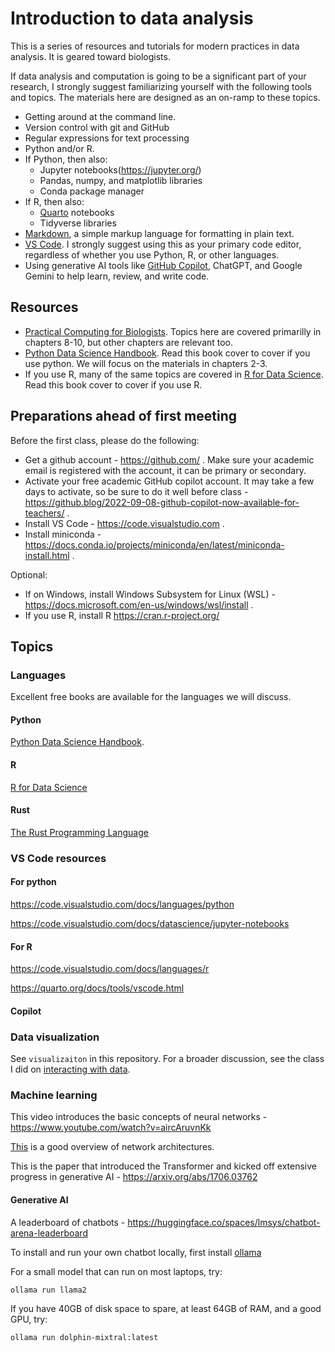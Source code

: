 # Introduction to data analysis

This is a series of resources and tutorials for modern practices in data analysis. It is geared toward biologists.

If data analysis and computation is going to be a significant part of your research, I strongly suggest familiarizing yourself with the following tools and topics. The materials here are designed as an on-ramp to these topics.

- Getting around at the command line. 
- Version control with git and GitHub
- Regular expressions for text processing
- Python and/or R.
- If Python, then also:
  - Jupyter notebooks(https://jupyter.org/)
  - Pandas, numpy, and matplotlib libraries
  - Conda package manager
- If R, then also:
  - [Quarto](https://quarto.org/docs/computations/r.html) notebooks
  - Tidyverse libraries
- [Markdown](https://docs.github.com/en/get-started/writing-on-github/getting-started-with-writing-and-formatting-on-github/basic-writing-and-formatting-syntax), a simple markup language for formatting in plain text.
- [VS Code](https://code.visualstudio.com). I strongly suggest using this as your primary code editor, regardless of whether you use Python, R, or other languages.
- Using generative AI tools like [GitHub Copilot](https://github.com/features/copilot), ChatGPT, and Google Gemini to help learn, review, and write code.

## Resources

- [Practical Computing for Biologists](https://global.oup.com/academic/product/practical-computing-for-biologists-9780878933914?cc=us&lang=en&). Topics here are covered primarilly in chapters 8-10, but other chapters are relevant too.
- [Python Data Science Handbook](https://jakevdp.github.io/). Read this book cover to cover if you use python. We will focus on the materials in chapters 2-3.
- If you use R, many of the same topics are covered in [R for Data Science](https://r4ds.had.co.nz/). Read this book cover to cover if you use R.

## Preparations ahead of first meeting

Before the first class, please do the following:

- Get a github account - https://github.com/ . Make sure your academic email is registered with the account, it can be primary or secondary.
- Activate your free academic GitHub copilot account. It may take a few days to activate, so be sure to do it well before class - https://github.blog/2022-09-08-github-copilot-now-available-for-teachers/ .
- Install VS Code - https://code.visualstudio.com .
- Install miniconda - https://docs.conda.io/projects/miniconda/en/latest/miniconda-install.html .

Optional:
- If on Windows, install Windows Subsystem for Linux (WSL) - https://docs.microsoft.com/en-us/windows/wsl/install .
- If you use R, install R https://cran.r-project.org/ 

## Topics

### Languages

Excellent free books are available for the languages we will discuss.

#### Python

[Python Data Science Handbook](https://jakevdp.github.io/).

#### R

[R for Data Science](https://r4ds.had.co.nz/)

#### Rust

[The Rust Programming Language](https://doc.rust-lang.org/book/)


### VS Code resources

#### For python

https://code.visualstudio.com/docs/languages/python

https://code.visualstudio.com/docs/datascience/jupyter-notebooks

#### For R

https://code.visualstudio.com/docs/languages/r

https://quarto.org/docs/tools/vscode.html

#### Copilot



### Data visualization

See `visualizaiton` in this repository. For a broader discussion, see the class I did on [interacting with data](https://github.com/Brown-BIOL2430-S04-Fall2015/syllabus).

### Machine learning

This video introduces the basic concepts of neural networks - https://www.youtube.com/watch?v=aircAruvnKk

[This](https://kili-technology.com/data-labeling/machine-learning/neural-network-architecture-all-you-need-to-know-as-an-mle-2023-edition) is a good overview of network architectures.

This is the paper that introduced the Transformer and kicked off extensive progress in generative AI - https://arxiv.org/abs/1706.03762

#### Generative AI

A leaderboard of chatbots - https://huggingface.co/spaces/lmsys/chatbot-arena-leaderboard

To install and run your own chatbot locally, first install [ollama](https://ollama.com/)

For a small model that can run on most laptops, try:

    ollama run llama2

If you have 40GB of disk space to spare, at least 64GB of RAM, and a good GPU, try:

    ollama run dolphin-mixtral:latest

